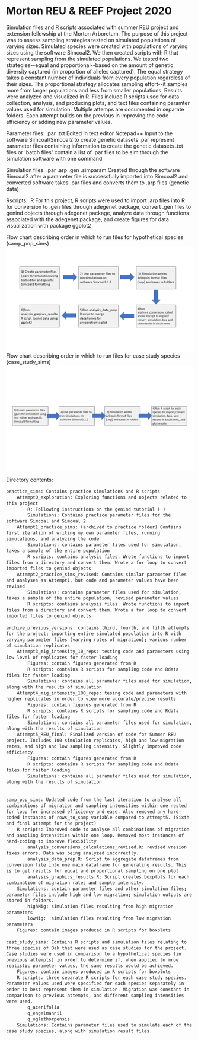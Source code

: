 # Morton REU & REEF Project 2020
Simulation files and R scripts associated with summer REU project and extension fellowship at the Morton Arboretum. The purpose of this project was to assess sampling strategies tested on simulated populations of varying sizes. Simulated species were created with populations of varying sizes using the software Simcoal2. We then created scripts with R that represent sampling from the simulated populations. We tested two strategies--equal and proportional--based on the amount of genetic diversity captured (in proportion of alleles captured). The equal strategy takes a constant number of individuals from every population regardless of their sizes. The proportional strategy allocates sampling effort--it samples more from larger populations and less from smaller populations. Results were analyzed and visualized in R. 
    Files include R scripts used for data collection, analysis, and producing plots, and text files containing paramter values used for simulation. 
    Multiple attemps are documented in separate folders. Each attempt builds on the previous in improving the code efficiency or adding new parameter values.

Parameter files:
    .par .txt
    Edited in text editor Notepad++
    Input to the software Simcoal/Simcoal2 to create genetic datasets
    .par represent parameter files containing information to create the genetic datasets
    .txt files or 'batch files' contain a list of .par files to be sim through the simulation software with one command

Simulation files:
    .par .arp .gen .simparam
    Created through the software Simcoal2 after a parameter file is successfully imported into Simcoal2 and converted
    software takes .par files and converts them to .arp files (genetic data)

Rscripts:
    .R
    For this project, R scripts were used to import .arp files into R for conversion to .gen files through adegenet package, convert .gen files to genind objects through adegenet package, analyze data through functions associated with the adegenet package, and create figures for data visualization with package ggplot2

Flow chart describing order in which to run files for hypothetical species (samp_pop_sims)
![Alt text](samp_pop_sims/Figures/read_me_flowchart.png?raw=true "Files to run")
Flow chart describing order in which to run files for case study species (case_study_sims)
![Alt text](case_study_sims/Figures/read_me_flowchart_case_studies.png?raw=true "Files to run")

Directory contents:

    practice_sims: Contains practice simulations and R scripts
        Attempt0_exploration: Exploring functions and objects related to this project
            R: Following instructions on the genind tutorial ( )
            Simulations: Contains practice parameter files for the software Simcoal and Simcoal 2
        Attempt1_practice_sims: (archived to practice folder) Contains first iteration of writing my own parameter files, running simulations, and analyzing the code
            Simulations: contains parameter files used for simulation, takes a sample of the entire population
            R scripts: contains analysis files. Wrote functions to import files from a directory and convert them. Wrote a for loop to convert imported files to genind objects
        Attempt2_practice_sims_revised: Contains similar parameter files and analyses as Attempt1, but code and parameter values have been revised
            Simulations: contains parameter files used for simulation, takes a sample of the entire population, revised parameter values
            R scripts: contains analysis files. Wrote functions to import files from a directory and convert them. Wrote a for loop to convert imported files to genind objects

    archive_previous_versions: contains third, fourth, and fifth attempts for the project; importing entire simulated population into R with varying parameter files (varying rates of migration); various number of simulation replicates
        Attempt3_mig_intensity_10_reps: testing code and parameters using low level of replicates for faster loading
            Figures: contain figures generated from R
            R scripts: contains R scripts for sampling code and Rdata files for faster loading
            Simulations: contains all parameter files used for simulation, along with the results of simulation
        Attempt4_mig_intensity_100_reps: tesing code and parameters with higher replicates in order to view more accurate/precise results
            Figures: contain figures generated from R
            R scripts: contains R scripts for sampling code and Rdata files for faster loading
            Simulations: contains all parameter files used for simulation, along with the results of simulation
        Attempt5_REU_final: Finalized version of code for Summer REU project. Includes 100 simulation replicates, high and low migration rates, and high and low sampling intensity. Slightly improved code efficiency. 
            Figures: contain figures generated from R
            R scripts: contains R scripts for sampling code and Rdata files for faster loading
            Simulations: contains all parameter files used for simulation, along with the results of simulation


    samp_pop_sims: Updated code from the last iteration to analyse all combinations of migration and sampling intensities within one nested for loop for increased efficiency and ease. Also removed any hard-coded instances of rows_to_samp variable compared to Attempt5. (Sixth and final attempt for the project)
        R scripts: Improved code to analyse all combinations of migration and sampling intensities within one loop. Removed most instances of hard-coding to improve flexibility
            analysis_conversions_calculations_revised.R: revised vresion fixes errors. Data was being analyzed incorrectly.
            analysis_data_prep.R: Script to aggregate dataframes from conversion file into one main dataframe for generating results. This is to get results for equal and proportional sampling on one plot
            analysis_graphics_results.R: Script creates boxplots for each combination of migration rates and sample intensity. 
        Simulations: contain parameter files and other simulation files; parameter files include high and low migration; simulation outputs are stored in folders.
            highMig: simulation files resulting from high migration parameters
            lowMig:  simulation files resulting from low migration parameters
        Figures: contain images produced in R scripts for boxplots

    cast_study_sims: Contains R scripts and simulation files relating to three species of Oak that were used as case studies for the project. Case studies were used in comparison to a hypothetical species (in previous attempts) in order to determine if, when applied to mroe realistic parameter values, the same results would be achieved. 
        Figures: contain images produced in R scripts for boxplots
        R scripts: three separate R scripts for each case study species. Parameter values used were specified for each species separately in order to best represent them in simulation. Migration was constant in comparison to previous attempts, and different sampling intensities were used. 
            q_acerifolia
            q_engelmannii
            q_oglethorpensis
        Simulations: Contains parameter files used to simulate each of the case study species, along with simulation result files.
